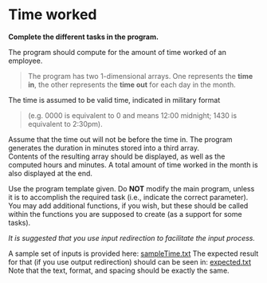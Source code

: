 # Time worked

**Complete the different tasks in the program.**  

The program should compute for the amount of time worked of an employee. 

> The program has two 1-dimensional arrays. One represents the **time in**, the other represents the **time out** for each day in the month.  

The time is assumed to be valid time, indicated in military format 
> (e.g. 0000 is equivalent to 0 and means 12:00 midnight; 1430 is equivalent to 2:30pm). 

Assume that the time out will not be before the time in. 
The program generates the duration in minutes stored into a third array.   
Contents of the resulting array should be displayed, as well as the computed hours and minutes.  A total amount of time worked in the month is also displayed at the end.

 

Use the program template given. Do **NOT** modify the main program, unless it is to accomplish the required task (i.e., indicate the correct parameter).  You may add additional functions, if you wish, but these should be called within the functions you are supposed to create (as a support for some tasks).

 

*It is suggested that you  use input redirection to facilitate the input process.*

A sample set of inputs is provided here: [sampleTime.txt](https://github.com/yazninja/C-PROGRAMMING/blob/main/CCPROG2/Time%20Worked/sampleTime.txt)
The expected result for that (if you use output redirection) should can be seen in: [expected.txt](https://github.com/yazninja/C-PROGRAMMING/blob/main/CCPROG2/Time%20Worked/expected.txt)
Note that the text, format, and spacing should be exactly the same.